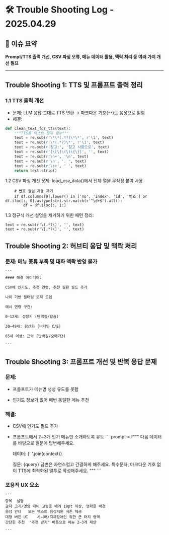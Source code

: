 # 🛠️ Trouble Shooting Log - 2025.04.29

## 🎯 이슈 요약

**Prompt/TTS 출력 개선, CSV 파싱 오류, 메뉴 데이터 활용, 맥락 처리 등 여러 가지 개선 필요**

---

## Trouble Shooting 1: TTS 및 프롬프트 출력 정리

### 1.1 TTS 출력 개선

- 문제: LLM 응답 그대로 TTS 변환 → 마크다운 기호(`**`)도 음성으로 읽힘  
- 해결:

```python
def clean_text_for_tts(text):
    """TTS용 텍스트 정제 함수"""
    text = re.sub(r'\*\*(.*?)\*\*', r'\1', text)
    text = re.sub(r'\*(.*?)\*', r'\1', text)
    text = re.sub(r'참고:', '참고 사항으로', text)
    text = re.sub(r'[\[\]\(\)\{\}]', '', text)
    text = re.sub(r'\n+', '\n', text)
    text = re.sub(r'\n', '. ', text)
    text = re.sub(r'\s+', ' ', text)
    return text.strip()
```


1.2 CSV 파싱 개선
문제: load_csv_data()에서 전체 열을 무작정 붙여 사용
```
    # 번호 컬럼 자동 제거
    if df.columns[0].lower() in ['no', 'index', 'id', '번호'] or df.iloc[:, 0].astype(str).str.match(r'^\d+$').all():
        df = df.iloc[:, 1:]
```

1.3 정규식 개선
설명을 제거하기 위한 패턴 정리:
```
text = re.sub(r'\(.*?\)', '', text)
text = re.sub(r'\[.*?\]', '', text)
```

## Trouble Shooting 2: 허브티 응답 및 맥락 처리

### 문제: 메뉴 종류 부족 및 대화 맥락 반영 불가

    ```
    #### 해결 아이디어:

    CSV에 인기도, 추천 연령, 추천 질환 필드 추가

    나이 기반 필터링 로직 도입

    예시 연령 구간:

    0–12세: 성장기 (단백질/칼슘)

    30–49세: 항산화 (비타민 C/E)

    65세 이상: 근력 (단백질/오메가3)

    ```

##  Trouble Shooting 3: 프롬프트 개선 및 반복 응답 문제

### 문제:

   - 프롬프트가 메뉴명 생성 유도를 못함

   - 인기도 정보가 없어 매번 동일한 메뉴 추천

### 해결:

   -  CSV에 인기도 필드 추가

   - 프롬프트에서 2~3개 인기 메뉴만 소개하도록 유도
    ```
        prompt = f"""
        다음 데이터를 바탕으로 질문에 답변해주세요.

        데이터:
        {' '.join(context)}

        질문: {query}
        답변은 자연스럽고 간결하게 해주세요.
        특수문자, 마크다운 기호 없이 TTS에 최적화된 말투로 작성해주세요.
        """
    ```

### 포용적 UX 요소

    ```
    항목	설명
    글자 크기/명암 대비	고령층 배려 18pt 이상, 명확한 배경
    음성 안내	모든 텍스트 음성지원 버튼 제공
    대형 버튼 UI	시니어/지체장애인 위한 큰 터치 영역
    간단한 추천	"추천 받기" 버튼으로 메뉴 2~3개 제안

    ```

 